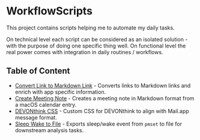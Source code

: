 # WorkflowScripts

This project contains scripts helping me to automate my daily tasks.

On technical level each script can be considered as an isolated solution - with the purpose of doing one specific thing well. On functional level the real power comes with integration in daily routines / workflows.

## Table of Content

* [Convert Link to Markdown Link](./convert-link-to-markdown-link/README.md) - Converts links to Markdown links and enrich with app specific information.
* [Create Meeting Note](./create-meeting-note/README.md) - Creates a meeting note in Markdown format from a macOS calendar entry.
* [DEVONthink CSS](./devonthink-css/README.md) - Custom CSS for DEVONthink to align with Mail.app message format.
* [Sleep Wake to File](./sleep-wake-to-file/README.md) - Exports sleep/wake event from `pmset` to file for downstream analysis tasks.
